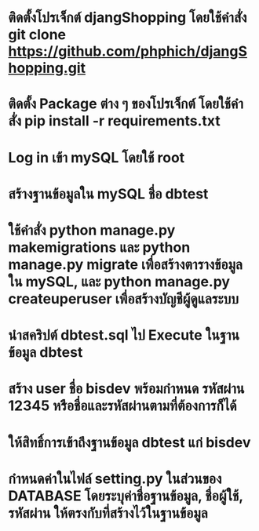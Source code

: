 # ติดตั้งโปรเจ็กต์ djangShopping โดยใช้คำสั่ง git clone https://github.com/phphich/djangShopping.git
# ติดตั้ง Package ต่าง ๆ ของโปรเจ็กต์ โดยใช้คำสั่ง pip install -r requirements.txt
# Log in เข้า mySQL โดยใช้ root 
# สร้างฐานข้อมูลใน mySQL ชื่อ dbtest
# ใช้คำสั่ง python manage.py makemigrations และ python manage.py migrate เพื่อสร้างตารางข้อมูลใน mySQL,  และ python manage.py createuperuser เพื่อสร้างบัญชีผู้ดูแลระบบ 
# นำสคริปต์ dbtest.sql ไป Execute ในฐานข้อมูล dbtest 
# สร้าง user ชื่อ bisdev พร้อมกำหนด รหัสผ่าน 12345 หรือชื่อและรหัสผ่านตามที่ต้องการก็ได้ 
# ให้สิทธิ์การเข้าถึงฐานข้อมูล dbtest แก่ bisdev
# กำหนดค่าในไฟล์ setting.py ในส่วนของ DATABASE โดยระบุค่าชื่อฐานข้อมูล, ชื่อผู้ใช้, รหัสผ่าน ให้ตรงกับที่สร้างไว้ในฐานข้อมูล 

